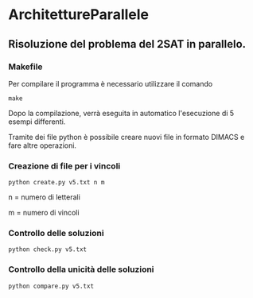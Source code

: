 # ArchitettureParallele

## Risoluzione del problema del 2SAT in parallelo.

### Makefile
Per compilare il programma è necessario utilizzare il comando
```
make
```
Dopo la compilazione, verrà eseguita in automatico l'esecuzione di 5 esempi differenti.

Tramite dei file python è possibile creare nuovi file in formato DIMACS e fare altre operazioni.

### Creazione di file per i vincoli
```
python create.py v5.txt n m
```
n = numero di letterali

m = numero di vincoli

### Controllo delle soluzioni
```
python check.py v5.txt
```

### Controllo della unicità delle soluzioni
```
python compare.py v5.txt
```
